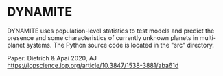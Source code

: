 # DYNAMITE

DYNAMITE uses population-level statistics to test models and predict the presence and some characteristics of currently unknown planets in multi-planet systems. The Python source code is located in the "src" directory.

Paper: Dietrich & Apai 2020, AJ
https://iopscience.iop.org/article/10.3847/1538-3881/aba61d
